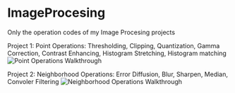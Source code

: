 # ImageProcesing
Only the operation codes of my Image Procesing projects

Project 1: Point Operations: Thresholding, Clipping, Quantization, Gamma Correction, Contrast Enhancing, Histogram Stretching, Histogram matching
<img src='Project 1.gif' title='Point Operations Walkthrough' width='' alt='Point Operations Walkthrough' />

Project 2: Neighborhood Operations: Error Diffusion, Blur, Sharpen, Median, Convoler Filtering
<img src='Project 2.gif' title='Neighborhood Operations Walkthrough' width='' alt='Neighborhood Operations Walkthrough' />


